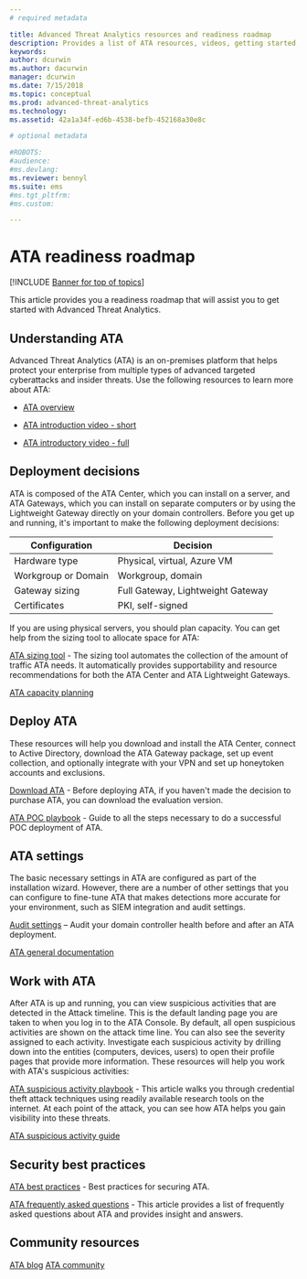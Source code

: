 ```yaml
---
# required metadata

title: Advanced Threat Analytics resources and readiness roadmap
description: Provides a list of ATA resources, videos, getting started, deployment and readiness roadmap links.
keywords:
author: dcurwin
ms.author: dacurwin
manager: dcurwin
ms.date: 7/15/2018
ms.topic: conceptual
ms.prod: advanced-threat-analytics
ms.technology:
ms.assetid: 42a1a34f-ed6b-4538-befb-452168a30e8c

# optional metadata

#ROBOTS:
#audience:
#ms.devlang:
ms.reviewer: bennyl
ms.suite: ems
#ms.tgt_pltfrm:
#ms.custom:

---
```


# ATA readiness roadmap

[!INCLUDE [Banner for top of topics](includes/banner.md)]

This article provides you a readiness roadmap that will assist you to get started with Advanced Threat Analytics.

## Understanding ATA

Advanced Threat Analytics (ATA) is an on-premises platform that helps protect your enterprise from multiple types of advanced targeted cyberattacks and insider threats. Use the following resources to learn more about ATA:

- [ATA overview](what-is-ata.md)

- [ATA introduction video - short](https://aka.ms/ATAShort)

- [ATA introductory video - full](https://aka.ms/ATAVideo)

## Deployment decisions

ATA is composed of the ATA Center, which you can install on a server, and ATA Gateways, which you can install on separate computers or by using the Lightweight Gateway directly on your domain controllers. Before you get up and running, it's important to make the following deployment decisions:

|Configuration | Decision |
|----|----|
|Hardware type|Physical, virtual, Azure VM|
|Workgroup or Domain|Workgroup, domain|
|Gateway sizing|Full Gateway, Lightweight Gateway|
|Certificates|PKI, self-signed|

If you are using physical servers, you should plan capacity. You can get help from the sizing tool to allocate space for ATA:

[ATA sizing tool](ata-capacity-planning.md) - The sizing tool automates the collection of the amount of traffic ATA needs. It automatically provides supportability and resource recommendations for both the ATA Center and ATA Lightweight Gateways.

[ATA capacity planning](ata-capacity-planning.md)

## Deploy ATA

These resources will help you download and install the ATA Center, connect to Active Directory, download the ATA Gateway package, set up event collection, and optionally integrate with your VPN and set up honeytoken accounts and exclusions.

[Download ATA](https://aka.ms/ataeval) - Before deploying ATA, if you haven't made the decision to purchase ATA, you can download the evaluation version.

[ATA POC playbook](https://aka.ms/ataplaybook) - Guide to all the steps necessary to do a successful POC deployment of ATA.

## ATA settings

The basic necessary settings in ATA are configured as part of the installation wizard. However, there are a number of other settings that you can configure to fine-tune ATA that makes detections more accurate for your environment, such as SIEM integration and audit settings.

[Audit settings](https://github.com/microsoft/Azure-Advanced-Threat-Protection/tree/master/Auditing) – Audit your domain controller health before and after an ATA deployment.

[ATA general documentation](index.yml)

## Work with ATA

After ATA is up and running, you can view suspicious activities that are detected in the Attack timeline. This is the default landing page you are taken to when you log in to the ATA Console. By default, all open suspicious activities are shown on the attack time line. You can also see the severity assigned to each activity. Investigate each suspicious activity by drilling down into the entities (computers, devices, users) to open their profile pages that provide more information. These resources will help you work with ATA's suspicious activities:

[ATA suspicious activity playbook](/samples/browse/?redirectedfrom=TechNet-Gallery) - This article walks you through credential theft attack techniques using readily available research tools on the internet. At each point of the attack, you can see how ATA helps you gain visibility into these threats.

[ATA suspicious activity guide](suspicious-activity-guide.md)

## Security best practices

[ATA best practices](https://aka.ms/atasecbestpractices) - Best practices for securing ATA.

[ATA frequently asked questions](ata-technical-faq.yml) - This article provides a list of frequently asked questions about ATA and provides insight and answers.

## Community resources

[ATA blog](https://aka.ms/ATABlog)
[ATA community](https://aka.ms/ATACommunity)
